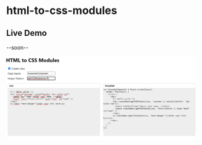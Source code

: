 # html-to-css-modules

## Live Demo
--soon--

![Default Work](https://raw.githubusercontent.com/whthT/html-to-css-modules/master/docs/img/default.png "Default Work")


